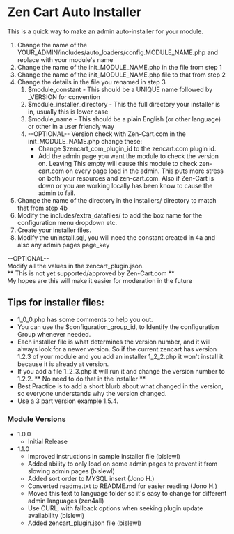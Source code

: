 # Zen Cart Auto Installer

This is a quick way to make an admin auto-installer for your module.

1. Change the name of the YOUR_ADMIN/includes/auto_loaders/config.MODULE_NAME.php and replace with your module's name
1. Change the name of the init_MODULE_NAME.php in the file from step 1
1. Change the name of the init_MODULE_NAME.php file to that from step 2
1.  Change the details in the file you renamed in step 3
    1. $module_constant - This should be a UNIQUE name followed by _VERSION for convention
    1. $module_installer_directory - This the full directory your installer is in, usually this is lower case
    1. $module_name - This should be a plain English (or other language) or other in a user friendly way
    1. --OPTIONAL--  Version check with Zen-Cart.com in the init_MODULE_NAME.php change these:
        * Change $zencart_com_plugin_id to the zencart.com plugin id.
        * Add the admin page you want the module to check the version on. Leaving This empty will cause this module to check zen-cart.com on every page load in the admin. This puts more stress on both your resources and zen-cart.com. Also if Zen-Cart is down or you are working locally has been know to cause the admin to fail.
1. Change the name of the directory in the installers/ directory to match that from step 4b
1. Modify the includes/extra_datafiles/ to add the box name for the configuration menu dropdown etc.
1. Create your installer files.   
1. Modify the uninstall.sql, you will need the constant created in 4a and also any admin pages page_key

--OPTIONAL--  
Modify all the values in the zencart_plugin.json.  
** This is not yet supported/approved by Zen-Cart.com **  
My hopes are this will make it easier for moderation in the future  

## Tips for installer files:

* 1_0_0.php has some comments to help you out.
* You can use the $configuration_group_id, to Identify the configuration Group whenever needed.
* Each installer file is what determines the version number, and it will always look for a newer version. So if the current zencart has version 1.2.3 of your module and you add an installer 1_2_2.php it won't install it because it is already at version.
* If you add a file 1_2_3.php it will run it and change the version number to 1.2.2. ** No need to do that in the installer **
* Best Practice is to add a short blurb about what changed in the version, so everyone understands why the version changed.
* Use a 3 part version example 1.5.4.

### Module Versions
* 1.0.0
    * Initial Release
* 1.1.0
    * Improved instructions in sample installer file (bislewl)
    * Added ability to only load on some admin pages to prevent it from slowing admin pages (bislewl)
    * Added sort order to MYSQL insert (Jono H.)
    * Converted readme.txt to README.md for easier reading (Jono H.)
    * Moved this text to language folder so it's easy to change for different admin languages (zen4all)
    * Use CURL, with fallback options when seeking plugin update availability (bislewl)
    * Added zencart_plugin.json file (bislewl)